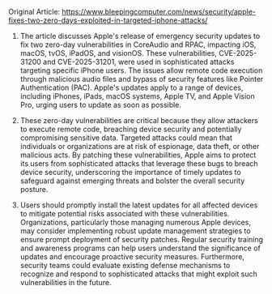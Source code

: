 Original Article: https://www.bleepingcomputer.com/news/security/apple-fixes-two-zero-days-exploited-in-targeted-iphone-attacks/

1) The article discusses Apple's release of emergency security updates to fix two zero-day vulnerabilities in CoreAudio and RPAC, impacting iOS, macOS, tvOS, iPadOS, and visionOS. These vulnerabilities, CVE-2025-31200 and CVE-2025-31201, were used in sophisticated attacks targeting specific iPhone users. The issues allow remote code execution through malicious audio files and bypass of security features like Pointer Authentication (PAC). Apple's updates apply to a range of devices, including iPhones, iPads, macOS systems, Apple TV, and Apple Vision Pro, urging users to update as soon as possible.

2) These zero-day vulnerabilities are critical because they allow attackers to execute remote code, breaching device security and potentially compromising sensitive data. Targeted attacks could mean that individuals or organizations are at risk of espionage, data theft, or other malicious acts. By patching these vulnerabilities, Apple aims to protect its users from sophisticated attacks that leverage these bugs to breach device security, underscoring the importance of timely updates to safeguard against emerging threats and bolster the overall security posture.

3) Users should promptly install the latest updates for all affected devices to mitigate potential risks associated with these vulnerabilities. Organizations, particularly those managing numerous Apple devices, may consider implementing robust update management strategies to ensure prompt deployment of security patches. Regular security training and awareness programs can help users understand the significance of updates and encourage proactive security measures. Furthermore, security teams could evaluate existing defense mechanisms to recognize and respond to sophisticated attacks that might exploit such vulnerabilities in the future.